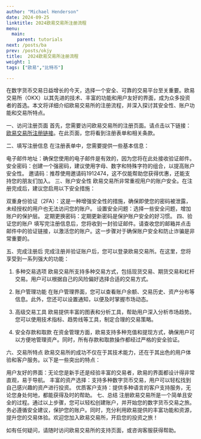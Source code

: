 ```yaml
---
author: "Michael Henderson"
date: 2024-09-25
linktitle: 2024欧易交易所注册流程
menu:
  main:
    parent: tutorials
next: /posts/ba
prev: /posts/okjy
title:  2024欧易交易所注册流程
weight: 1
tags: ["欧易","比特币"]

---
```

在数字货币交易日益增长的今天，选择一个安全、可靠的交易平台至关重要。欧易交易所（OKX）以其先进的技术、丰富的功能和用户友好的界面，成为众多投资者的首选。本文将详细介绍欧易交易所的注册流程，并深入探讨其安全性、账户功能和交易所特点。

一、访问注册页面
首先，您需要访问欧易交易所的注册页面。请点击以下链接：[欧易交易所注册链接](https://www.ouxyi.link/ul/6CngT5?channelId=1912474)。在此页面，您将看到注册表单和相关条款。

二、填写注册信息
在注册表单中，您需要提供一些基本信息：

电子邮件地址：确保您使用的电子邮件是有效的，因为您将在此处接收验证邮件。
安全密码：创建一个强密码，建议使用字母、数字和特殊字符的组合，以提高账户安全性。
邀请码：推荐使用邀请码1912474，这不仅能帮助您获得优惠，还能支持您的朋友们加入。
三、账户安全性
欧易交易所非常重视用户的账户安全。在注册完成后，建议您启用以下安全措施：

双重身份验证（2FA）：这是一种增强安全性的措施，确保即使您的密码被泄露，未经授权的用户也无法访问您的账户。
设置安全问题：选择一些安全问题，增加账户的保护层。
定期更换密码：定期更新密码是保护账户安全的好习惯。
四、验证您的账户
填写完注册信息后，您将收到一封验证邮件。请查收您的邮箱并点击邮件中的验证链接，以激活您的账户。这一步骤对于确保账户安全和防止诈骗是非常重要的。

五、完成注册后
完成注册并验证账户后，您可以登录欧易交易所。在这里，您将享受到一系列强大的功能：

1. 多种交易选项
欧易交易所支持多种交易方式，包括现货交易、期货交易和杠杆交易。用户可以根据自己的风险偏好选择合适的交易方式。

2. 账户管理功能
在账户管理界面，您可以查看账户余额、交易历史、资产分布等信息。此外，您还可以设置通知，以便及时掌握市场动态。

3. 高级交易工具
欧易提供丰富的图表和分析工具，帮助用户深入分析市场趋势。您可以使用技术指标、趋势线等工具，制定合理的交易策略。

4. 安全存款和取款
在资金管理方面，欧易支持多种充值和提现方式，确保用户可以方便地管理资产。同时，所有存款和取款操作都经过严格的安全验证。

六、交易所特点
欧易交易所的成功不仅在于其技术能力，还在于其出色的用户体验和客户服务。以下是一些突出的特点：

用户友好的界面：无论您是新手还是经验丰富的交易者，欧易的界面都设计得非常直观，易于导航。
丰富的资产选择：支持多种数字货币交易，用户可以轻松找到自己感兴趣的资产进行投资。
优质客户支持：提供多种语言的客户支持服务，无论您身处何地，都能获得及时的帮助。
七、总结
注册欧易交易所是一个简单且安全的过程。通过以上步骤，您可以轻松创建账户，并开始您的数字货币交易之旅。务必遵循安全建议，保护您的账户。同时，充分利用欧易提供的丰富功能和资源，提升您的交易体验。欢迎您加入欧易交易所，开启您的投资之旅！

如有任何疑问，请随时访问欧易交易所的支持页面，或咨询客服获得帮助。